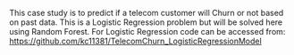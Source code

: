 This case study is to predict if a telecom customer will Churn or not based on past data.
This is a Logistic Regression problem but will be solved here using Random Forest.
For Logistic Regression code can be accessed from: https://github.com/kc11381/TelecomChurn_LogisticRegressionModel 
